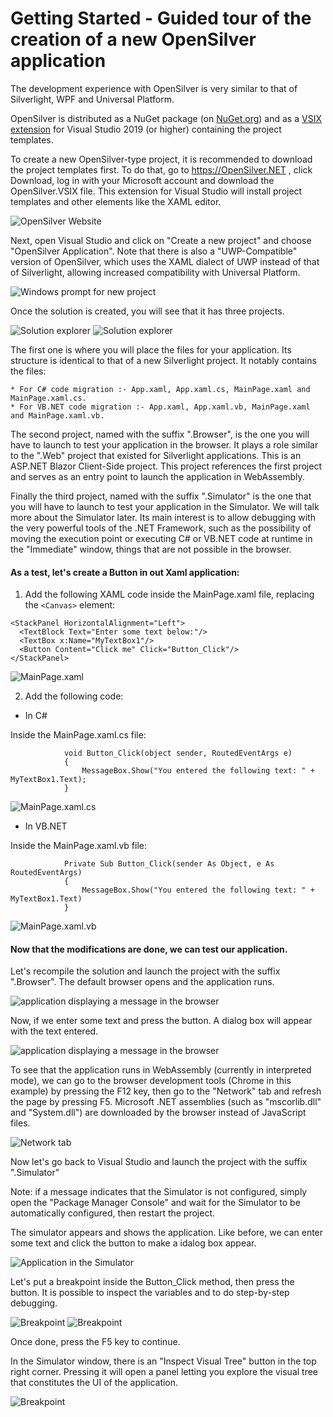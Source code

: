 # Getting Started - Guided tour of the creation of a new OpenSilver application

The development experience with OpenSilver is very similar to that of Silverlight, WPF and Universal Platform.

OpenSilver is distributed as a NuGet package (on [NuGet.org](https://www.nuget.org/packages/OpenSilver)) and as a [VSIX extension](https://www.opensilver.net/download.aspx) for Visual Studio 2019 (or higher) containing the project templates.

To create a new OpenSilver-type project, it is recommended to download the project templates first. To do that, go to https://OpenSilver.NET , click Download, log in with your Microsoft account and download the OpenSilver.VSIX file. This extension for Visual Studio will install project templates and other elements like the XAML editor.

![OpenSilver Website](/images/1.OpenSilverWebsite.png "The OpenSilver.NET site")

Next, open Visual Studio and click on "Create a new project" and choose "OpenSilver Application". Note that there is also a "UWP-Compatible" version of OpenSilver, which uses the XAML dialect of UWP instead of that of Silverlight, allowing increased compatibility with Universal Platform.

![Windows prompt for new project](/images/2.NewDialogProjectWithVB.png "The window for creating a new project")

Once the solution is created, you will see that it has three projects.

![Solution explorer](/images/3.solutionExplorer.png "The Solution Explorer showing newly created projects for C#")
![Solution explorer](/images/3.solutionExplorerWithVB.png "The Solution Explorer showing newly created projects for VB.NET")

The first one is where you will place the files for your application. Its structure is identical to that of a new Silverlight project. It notably contains the files:
			
	* For C# code migration :- App.xaml, App.xaml.cs, MainPage.xaml and MainPage.xaml.cs. 
	* For VB.NET code migration :- App.xaml, App.xaml.vb, MainPage.xaml and MainPage.xaml.vb. 


The second project, named with the suffix ".Browser", is the one you will have to launch to test your application in the browser. It plays a role similar to the ".Web" project that existed for Silverlight applications. This is an ASP.NET Blazor Client-Side project. This project references the first project and serves as an entry point to launch the application in WebAssembly.


Finally the third project, named with the suffix ".Simulator" is the one that you will have to launch to test your application in the Simulator. We will talk more about the Simulator later. Its main interest is to allow debugging with the very powerful tools of the .NET Framework, such as the possibility of moving the execution point or executing C# or VB.NET code at runtime in the "Immediate" window, things that are not possible in the browser.

#### As a test, let's create a Button in out Xaml application:

1. Add the following XAML code inside the MainPage.xaml file, replacing the `<Canvas>` element:

```
<StackPanel HorizontalAlignment="Left">
  <TextBlock Text="Enter some text below:"/>
  <TextBox x:Name="MyTextBox1"/>
  <Button Content="Click me" Click="Button_Click"/>
</StackPanel>
```

![MainPage.xaml](/images/4.MainPage.xaml.png "The modified MainPage.xaml page")  

2. Add the following code:

- In C#

 Inside the MainPage.xaml.cs file:
```
			void Button_Click(object sender, RoutedEventArgs e)
			{
			    MessageBox.Show("You entered the following text: " + MyTextBox1.Text);
			}
```
![MainPage.xaml.cs](/images/5.MainPage.xaml.cs.png "The modified MainPage.xaml.cs page")

- In VB.NET

Inside the MainPage.xaml.vb file:
	
```
			Private Sub Button_Click(sender As Object, e As RoutedEventArgs)
			{
			    MessageBox.Show("You entered the following text: " + MyTextBox1.Text)
			}
```
![MainPage.xaml.vb](/images/5.MainPage.xaml.vb.png "The modified MainPage.xaml.vb page")

#### Now that the modifications are done, we can test our application.

Let's recompile the solution and launch the project with the suffix ".Browser". The default browser opens and the application runs.

![application displaying a message in the browser](/images/6.AppBrowser.png "The application running in the browser")

Now, if we enter some text and press the button. A dialog box will appear with the text entered.

![application displaying a message in the browser](/images/7.DialogBrowser.png "The application displaying a message in the browser")

To see that the application runs in WebAssembly (currently in interpreted mode), we can go to the browser development tools (Chrome in this example) by pressing the F12 key, then go to the "Network" tab and refresh the page by pressing F5. Microsoft .NET assemblies (such as "mscorlib.dll" and "System.dll") are downloaded by the browser instead of JavaScript files.

![Network tab](/images/8.NetworkTab.png "Network tab in Chrome's development tools")

Now let's go back to Visual Studio and launch the project with the suffix ".Simulator"

Note: if a message indicates that the Simulator is not configured, simply open the "Package Manager Console" and wait for the Simulator to be automatically configured, then restart the project.

The simulator appears and shows the application. Like before, we can enter some text and click the button to make a idalog box appear.

![Application in the Simulator](/images/9.AppSimulator.png "The application running in the Simulator")

Let's put a breakpoint inside the Button_Click method, then press the button. It is possible to inspect the variables and to do step-by-step debugging.

![Breakpoint](/images/10.Breakpoint.png "C# code Variables inspection at a Breakpoint")
![Breakpoint](/images/10.Breakpoint.vb.png "VB.NET code Variables inspection at a Breakpoint")


Once done, press the F5 key to continue.

In the Simulator window, there is an "Inspect Visual Tree" button in the top right corner. Pressing it will open a panel letting you explore the visual tree that constitutes the UI of the application.

![Breakpoint](/images/11.VisualTree.png "The Simulator visual tree inspector")

